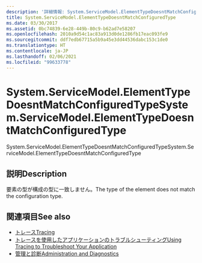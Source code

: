 ```yaml
---
description: '詳細情報: System.ServiceModel.ElementTypeDoesntMatchConfiguredType'
title: System.ServiceModel.ElementTypeDoesntMatchConfiguredType
ms.date: 03/30/2017
ms.assetid: 0bc74839-6e28-449b-80c9-b62ad7e58207
ms.openlocfilehash: 2010a9d54c1ac83a913d0de1286fb17eac093fe9
ms.sourcegitcommit: ddf7edb67715a5b9a45e3dd44536dabc153c1de0
ms.translationtype: HT
ms.contentlocale: ja-JP
ms.lasthandoff: 02/06/2021
ms.locfileid: "99633778"
---
```

# <a name="systemservicemodelelementtypedoesntmatchconfiguredtype"></a><span data-ttu-id="fe9bd-103">System.ServiceModel.ElementTypeDoesntMatchConfiguredType</span><span class="sxs-lookup"><span data-stu-id="fe9bd-103">System.ServiceModel.ElementTypeDoesntMatchConfiguredType</span></span>

<span data-ttu-id="fe9bd-104">System.ServiceModel.ElementTypeDoesntMatchConfiguredType</span><span class="sxs-lookup"><span data-stu-id="fe9bd-104">System.ServiceModel.ElementTypeDoesntMatchConfiguredType</span></span>  
  
## <a name="description"></a><span data-ttu-id="fe9bd-105">説明</span><span class="sxs-lookup"><span data-stu-id="fe9bd-105">Description</span></span>  

 <span data-ttu-id="fe9bd-106">要素の型が構成の型に一致しません。</span><span class="sxs-lookup"><span data-stu-id="fe9bd-106">The type of the element does not match the configuration type.</span></span>  
  
## <a name="see-also"></a><span data-ttu-id="fe9bd-107">関連項目</span><span class="sxs-lookup"><span data-stu-id="fe9bd-107">See also</span></span>

- [<span data-ttu-id="fe9bd-108">トレース</span><span class="sxs-lookup"><span data-stu-id="fe9bd-108">Tracing</span></span>](index.md)
- [<span data-ttu-id="fe9bd-109">トレースを使用したアプリケーションのトラブルシューティング</span><span class="sxs-lookup"><span data-stu-id="fe9bd-109">Using Tracing to Troubleshoot Your Application</span></span>](using-tracing-to-troubleshoot-your-application.md)
- [<span data-ttu-id="fe9bd-110">管理と診断</span><span class="sxs-lookup"><span data-stu-id="fe9bd-110">Administration and Diagnostics</span></span>](../index.md)
